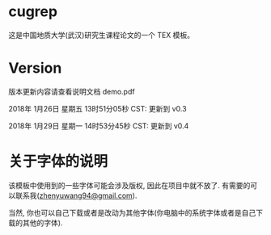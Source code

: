 # cugrep

这是中国地质大学(武汉)研究生课程论文的一个 TEX 模板。

# Version

版本更新内容请查看说明文档 demo.pdf 

2018年 1月26日 星期五 13时51分05秒 CST: 更新到 v0.3

2018年 1月29日 星期一 14时53分45秒 CST: 更新到 v0.4
# 关于字体的说明

该模板中使用到的一些字体可能会涉及版权, 因此在项目中就不放了. 有需要的可以联系我(zhenyuwang94@gmail.com).

当然, 你也可以自己下载或者是改动为其他字体(你电脑中的系统字体或者是自己下载的其他的字体). 
